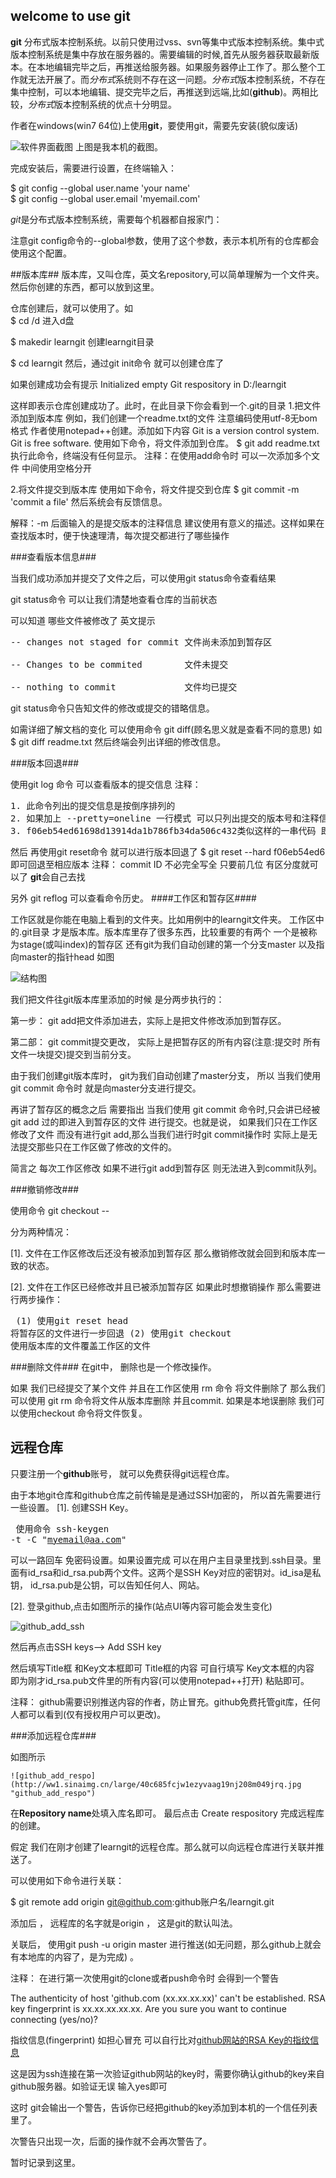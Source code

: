 ## welcome to use git ##
**git** 分布式版本控制系统。以前只使用过vss、svn等集中式版本控制系统。集中式版本控制系统是集中存放在服务器的。需要编辑的时候,首先从服务器获取最新版本。在本地编辑完毕之后，再推送给服务器。如果服务器停止工作了。那么整个工作就无法开展了。而*分布式*系统则不存在这一问题。*分布式*版本控制系统，不存在集中控制，可以本地编辑、提交完毕之后，再推送到远端,比如(**github**)。两相比较，*分布式*版本控制系统的优点十分明显。

作者在windows(win7 64位)上使用**git**，要使用git，需要先安装(貌似废话)

![软件界面截图](http://ww3.sinaimg.cn/large/40c685fcjw1ezxx5118j8j20fe030wf5.jpg  "软件界面截图")
上图是我本机的截图。

完成安装后，需要进行设置，在终端输入：

$ git config --global user.name 'your name'  
$ git config --global user.email 'myemail.com'

*git*是分布式版本控制系统，需要每个机器都自报家门：

注意git config命令的--global参数，使用了这个参数，表示本机所有的仓库都会使用这个配置。

##版本库##
版本库，又叫仓库，英文名repository,可以简单理解为一个文件夹。然后你创建的东西，都可以放到这里。

仓库创建后，就可以使用了。如  
$ cd /d  进入d盘

$ makedir learngit 创建learngit目录

$ cd learngit 
然后，通过git init命令 就可以创建仓库了

如果创建成功会有提示
Initialized empty Git respository in D:/learngit

这样即表示仓库创建成功了。此时，在此目录下你会看到一个.git的目录
1.把文件添加到版本库
  例如，我们创建一个readme.txt的文件 注意编码使用utf-8无bom格式
作者使用notepad++创建。添加如下内容
Git is a version control system.
Git is free software.
  使用如下命令，将文件添加到仓库。
$ git add readme.txt
执行此命令，终端没有任何显示。
注释：在使用add命令时 可以一次添加多个文件 中间使用空格分开

2.将文件提交到版本库
  使用如下命令，将文件提交到仓库
$ git commit -m 'commit a file'
然后系统会有反馈信息。

解释：-m 后面输入的是提交版本的注释信息 建议使用有意义的描述。这样如果在查找版本时，便于快速理清，每次提交都进行了哪些操作

###查看版本信息###

当我们成功添加并提交了文件之后，可以使用git status命令查看结果

git status命令 可以让我们清楚地查看仓库的当前状态 

可以知道 哪些文件被修改了 英文提示
<pre>
-- changes not staged for commit 文件尚未添加到暂存区

-- Changes to be commited        文件未提交
    
-- nothing to commit             文件均已提交   
</pre>

git status命令只告知文件的修改或提交的错略信息。

如需详细了解文档的变化 可以使用命令 git diff(顾名思义就是查看不同的意思) 如
$ git diff readme.txt
然后终端会列出详细的修改信息。

###版本回退###

使用git log 命令 可以查看版本的提交信息
注释： 
<pre>
1. 此命令列出的提交信息是按倒序排列的
2. 如果加上 --pretty=oneline 一行模式 可以只列出提交的版本号和注释信息 
3. f06eb54ed61698d13914da1b786fb34da506c432类似这样的一串代码 即为commit ID.
</pre>

然后 再使用git reset命令 就可以进行版本回退了
$ git reset --hard f06eb54ed6
即可回退至相应版本 
注释：
commit ID 不必完全写全 只要前几位 有区分度就可以了 **git**会自己去找 

另外 git reflog 可以查看命令历史。
####工作区和暂存区####

   工作区就是你能在电脑上看到的文件夹。比如用例中的learngit文件夹。
   工作区中的.git目录 才是版本库。版本库里存了很多东西，比较重要的有两个 一个是被称为stage(或叫index)的暂存区 还有git为我们自动创建的第一个分支master 以及指向master的指针head 如图

![结构图](http://ww1.sinaimg.cn/large/40c685fcjw1ezyssjqv4mj20g208k3z7.jpg  "结构图")

我们把文件往git版本库里添加的时候 是分两步执行的：

第一步： git add把文件添加进去，实际上是把文件修改添加到暂存区。

第二部： git commit提交更改， 实际上是把暂存区的所有内容(注意:提交时 所有文件一块提交)提交到当前分支。

由于我们创建git版本库时， git为我们自动创建了master分支， 所以 当我们使用 git commit 命令时 就是向master分支进行提交。

再讲了暂存区的概念之后 需要指出 当我们使用 git commit 命令时,只会讲已经被 git add 过的即进入到暂存区的文件 进行提交。也就是说， 如果我们只在工作区修改了文件 而没有进行git add,那么当我们进行时git commit操作时 实际上是无法提交那些只在工作区做了修改的文件的。

简言之 每次工作区修改 如果不进行git add到暂存区 则无法进入到commit队列。


###撤销修改###

使用命令 git checkout --<file>

分为两种情况：

[1]. 文件在工作区修改后还没有被添加到暂存区 那么撤销修改就会回到和版本库一致的状态。

[2]. 文件在工作区已经修改并且已被添加暂存区 如果此时想撤销操作 那么需要进行两步操作：<pre>
  (1) 使用git reset head <file> 将暂存区的文件进行一步回退
  (2) 使用git checkout <file> 使用版本库的文件覆盖工作区的文件
  </pre>


###删除文件###
在git中， 删除也是一个修改操作。

如果 我们已经提交了某个文件 并且在工作区使用 rm 命令 将文件删除了
那么我们可以使用 git rm <file> 命令将文件从版本库删除 并且commit.
如果是本地误删除 我们可以使用checkout 命令将文件恢复。


## 远程仓库 ##

只要注册一个**github**账号， 就可以免费获得git远程仓库。

由于本地git仓库和github仓库之前传输是是通过SSH加密的， 所以首先需要进行一些设置。
[1]. 创建SSH Key。<pre>
     使用命令 ssh-keygen -t -C "myemail@aa.com"
     </pre>
可以一路回车 免密码设置。如果设置完成 可以在用户主目录里找到.ssh目录。里面有id_rsa和id_rsa.pub两个文件。这两个是SSH Key对应的密钥对。id_isa是私钥， id_rsa.pub是公钥，可以告知任何人、网站。

[2]. 登录github,点击如图所示的操作(站点UI等内容可能会发生变化)

![github_add_ssh](http://ww4.sinaimg.cn/large/40c685fcjw1ezyuxklowmj20a80bbdgp.jpg "github_add_ssh")

然后再点击SSH keys--> Add SSH key

然后填写Title框 和Key文本框即可
Title框的内容 可自行填写
Key文本框的内容 即为刚才id_rsa.pub文件里的所有内容(可以使用notepad++打开) 粘贴即可。

注释： github需要识别推送内容的作者，防止冒充。github免费托管git库，任何人都可以看到(仅有授权用户可以更改)。

###添加远程仓库### 

如图所示

    ![github_add_respo](http://ww1.sinaimg.cn/large/40c685fcjw1ezyvaag19nj208m049jrq.jpg "github_add_respo")

在**Repository name**处填入库名即可。
最后点击 Create respository 完成远程库的创建。

假定 我们在刚才创建了learngit的远程仓库。那么就可以向远程仓库进行关联并推送了。

可以使用如下命令进行关联：

$ git remote add origin git@github.com:github账户名/learngit.git

添加后 ， 远程库的名字就是origin ， 这是git的默认叫法。

关联后， 使用git push -u origin master 进行推送(如无问题，那么github上就会有本地库的内容了，是为完成) 。

注释： 在进行第一次使用git的clone或者push命令时 会得到一个警告

The authenticity of host 'github.com (xx.xx.xx.xx)' can't be established.
RSA key fingerprint is xx.xx.xx.xx.xx.
Are you sure you want to continue connecting (yes/no)?

指纹信息(fingerprint) 如担心冒充 可以自行比对[github网站的RSA Key的指纹信息](https://help.github.com/articles/what-are-github-s-ssh-key-fingerprints/ "github_rsa_fingerprint")

这是因为ssh连接在第一次验证github网站的key时，需要你确认github的key来自github服务器。如验证无误 输入yes即可

这时 git会输出一个警告，告诉你已经把github的key添加到本机的一个信任列表里了。

次警告只出现一次，后面的操作就不会再次警告了。

暂时记录到这里。



